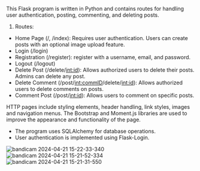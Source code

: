 This Flask program is written in Python and contains routes for handling user authentication, posting, commenting, and deleting posts. 

1. Routes:
- Home Page (/, /index): Requires user authentication. Users can create posts with an optional image upload feature. 
- Login (/login)
- Registration (/register): register with a username, email, and password.
- Logout (/logout)
- Delete Post (/delete/<int:id>): Allows authorized users to delete their posts. Admins can delete any post.
- Delete Comment (/post/<int:commID>/delete/<int:id>): Allows authorized users to delete comments on posts.
- Comment Post (/post/<int:id>): Allows users to comment on specific posts.

HTTP pages include styling elements, header handling, link styles, images and navigation menus.
The Bootstrap and Moment.js libraries are used to improve the appearance and functionality of the page.
- The program uses SQLAlchemy for database operations.
- User authentication is implemented using Flask-Login.

![bandicam 2024-04-21 15-22-33-340](https://github.com/laxier/flask_numberONE/assets/66477335/cae142d1-345b-46ef-9f69-e2d651f8957f)
![bandicam 2024-04-21 15-21-52-334](https://github.com/laxier/flask_numberONE/assets/66477335/7324b5d6-c645-4fa9-b9a1-e684af4f0371)
![bandicam 2024-04-21 15-21-31-550](https://github.com/laxier/flask_numberONE/assets/66477335/f0c6fcef-0883-4c99-9790-8b5ac5d92b75)
